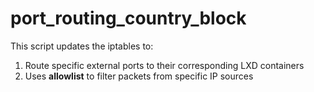 # port_routing_country_block

This script updates the iptables to:
1. Route specific external ports to their corresponding LXD containers
2. Uses **allowlist** to filter packets from specific IP sources
